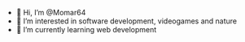 - 👋 Hi, I’m @Momar64
- 👀 I’m interested in software development, videogames and nature
- 🌱 I’m currently learning web development

<!---
Momar64/Momar64 is a ✨ special ✨ repository because its `README.md` (this file) appears on your GitHub profile.
You can click the Preview link to take a look at your changes.
--->
